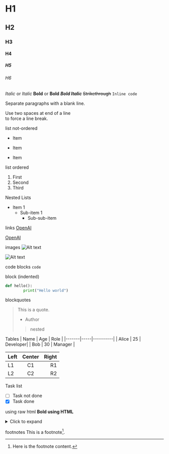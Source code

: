 # H1
## H2
### H3
#### H4
##### H5
###### H6

*Italic* or _Italic_
**Bold** or __Bold__
***Bold Italic***
~~Strikethrough~~
`Inline code`

Separate paragraphs with a blank line.

Use two spaces at end of a line  
to force a line break.

list not-ordered
- Item
* Item
+ Item

list ordered
1. First
2. Second
3. Third


Nested Lists
- Item 1
  - Sub-item 1
    - Sub-sub-item
	  
links
[OpenAI](https://openai.com)

[OpenAI][1]

[1]: https://openai.com

images
![Alt text](https://example.com/image.jpg)

![Alt text][img1]

[img1]: https://example.com/image.jpg


code blocks
`code`

block (indented)
```python
def hello():
        print("Hello world")
```

blockquotes
> This is a quote.
> - Author
> > nested

Tables
| Name  | Age | Role     |
|-------|-----|----------|
| Alice | 25  | Developer|
| Bob   | 30  | Manager  |

| Left  | Center | Right |
|:------|:------:|------:|
| L1    | C1     | R1    |
| L2    | C2     | R2    |

Task list
- [ ] Task not done
- [x] Task done

using raw html 
<b>Bold using HTML</b>
<details>
<summary>Click to expand</summary>
More content here.
</details>


footnotes
This is a footnote[^1].

[^1]: Here is the footnote content.


